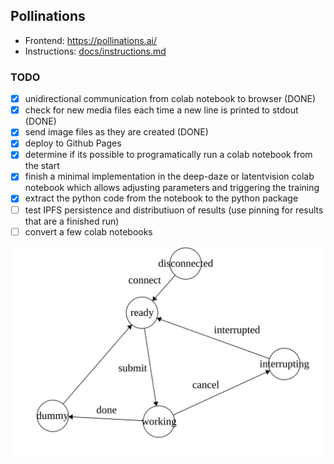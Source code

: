## Pollinations

- Frontend: https://pollinations.ai/
- Instructions: [docs/instructions.md](docs/instructions.md)

### TODO
- [x] unidirectional communication from colab notebook to browser (DONE)
- [x] check for new media files each time a new line is printed to stdout (DONE)
- [x] send image files as they are created (DONE)
- [x] deploy to Github Pages
- [x] determine if its possible to programatically run a colab notebook from the start
- [x] finish a minimal implementation in the deep-daze or latentvision colab notebook which allows adjusting parameters and triggering the training
- [x] extract the python code from the notebook to the python package
- [ ] test IPFS persistence and distributiuon of results (use pinning for results that are a finished run)
- [ ] convert a few colab notebooks

![FSM](fsm.svg)